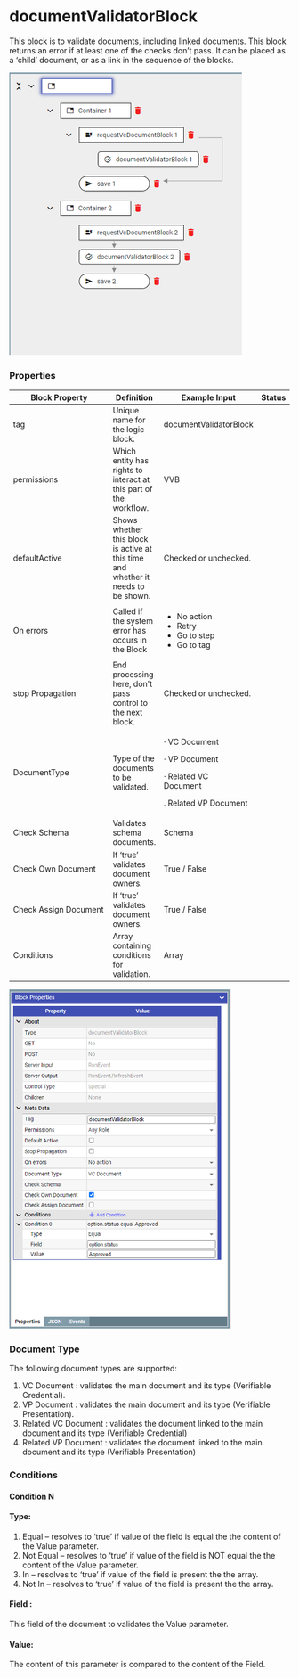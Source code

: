 # documentValidatorBlock

This block is to validate documents, including linked documents. This block returns an error if at least one of the checks don’t pass. It can be placed as a ‘child’ document, or as a link in the sequence of the blocks.

![](<../../../../../.gitbook/assets/image (13) (4).png>)

### Properties

<table><thead><tr><th width="208">Block Property</th><th>Definition</th><th>Example Input</th><th>Status</th></tr></thead><tbody><tr><td>tag</td><td>Unique name for the logic block.</td><td>documentValidatorBlock</td><td></td></tr><tr><td>permissions</td><td>Which entity has rights to interact at this part of the workflow.</td><td>VVB</td><td></td></tr><tr><td>defaultActive</td><td>Shows whether this block is active at this time and whether it needs to be shown.</td><td>Checked or unchecked.</td><td></td></tr><tr><td>On errors</td><td>Called if the system error has occurs in the Block</td><td><ul><li>No action</li><li>Retry</li><li>Go to step</li><li>Go to tag</li></ul></td><td></td></tr><tr><td>stop Propagation</td><td>End processing here, don't pass control to the next block.</td><td>Checked or unchecked.</td><td></td></tr><tr><td>DocumentType</td><td>Type of the documents to be validated.</td><td><p>· VC Document</p><p>· VP Document</p><p>· Related VC<br>Document</p><p>. Related VP Document</p></td><td></td></tr><tr><td>Check Schema</td><td>Validates schema documents.</td><td>Schema</td><td></td></tr><tr><td>Check Own Document</td><td>If ‘true’ validates document owners.</td><td>True / False</td><td></td></tr><tr><td>Check Assign Document</td><td>If ‘true’ validates document owners.</td><td>True / False</td><td></td></tr><tr><td>Conditions</td><td>Array containing conditions for validation.</td><td>Array</td><td></td></tr></tbody></table>

![](<../../../../../.gitbook/assets/image (23) (5).png>)

### Document Type

The following document types are supported:

1. VC Document : validates the main document and its type (Verifiable Credential).
2. VP Document : validates the main document and its type (Verifiable Presentation).
3. Related VC Document : validates the document linked to the main document and its type (Verifiable Credential)
4. Related VP Document : validates the document linked to the main document and its type (Verifiable Presentation)

### Conditions

#### Condition N

#### Type:

1. Equal – resolves to ‘true’ if value of the field is equal the the content of the Value parameter.
2. Not Equal – resolves to ‘true’ if value of the field is NOT equal the the content of the Value parameter.
3. In – resolves to ‘true’ if value of the field is present the the array.
4. Not In – resolves to ‘true’ if value of the field is present the the array.

#### Field :

This field of the document to validates the Value parameter.

#### Value:

The content of this parameter is compared to the content of the Field.
